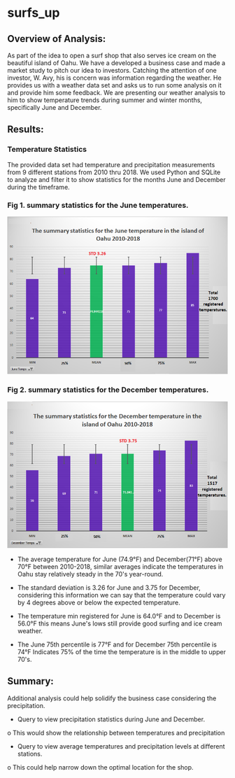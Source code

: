 # surfs_up
## Overview of Analysis:
As part of the idea to open a surf shop that also serves ice cream on the beautiful island of Oahu. We have a developed a business case and made a market study to pitch our idea to investors. Catching the attention of one investor, W. Avy, his is concern was information regarding the weather. He provides us with a weather data set and asks us to run some analysis on it and provide him some feedback. We are presenting our weather analysis to him to show temperature trends during summer and winter months, specifically June and December.

## Results:
### Temperature Statistics ###
The provided data set had temperature and precipitation measurements from 9 different stations from 2010 thru 2018. We used Python and SQLite to analyze and filter it to show statistics for the months June and December during the timeframe.
### Fig 1. summary statistics for the June temperatures. 

![](ResourcesM9/june-temp.png) 

### Fig 2. summary statistics for the December temperatures. 

![](ResourcesM9/dec-temp.png) 
  
* 	The average temperature for June (74.9°F) and December(71°F) above 70°F between 2010-2018, similar averages indicate the temperatures in Oahu stay relatively steady in the 70's year-round.

* 	The standard deviation is 3.26 for June and 3.75 for December, considering this information we can say that the temperature could vary by 4 degrees above or below the expected temperature.

* 	 The temperature min registered for June is 64.0°F and to December is 56.0°F this means June's lows still provide good surfing and ice cream weather.

* 	The June 75th percentile is 77°F  and for  December 75th percentile is 74°F Indicates 75% of the time the temperature is in the middle to upper 70's.

## Summary:
Additional analysis could help solidify the business case considering the precipitation.
*	Query to view precipitation statistics during June and December.

  o	This would show the relationship between temperatures and precipitation
*	Query to view average temperatures and precipitation levels at different stations.

  o	This could help narrow down the optimal location for the shop.
